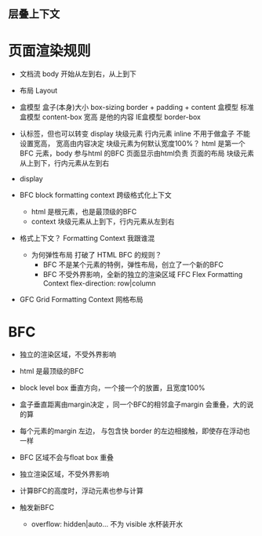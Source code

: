  ## 层叠上下文

# 页面渲染规则

- 文档流
 body 开始从左到右，从上到下

- 布局 Layout
-  盒模型   盒子(本身)大小
 box-sizing  border + padding + content
  盒模型 标准盒模型  content-box 宽高 是他的内容
  IE盒模型  border-box 

- 认标签，但也可以转变 display
块级元素
行内元素 inline  不用于做盒子 不能设置宽高， 宽高由内容决定
块级元素为何默认宽度100%？
html 是第一个BFC 元素，body 参与html 的BFC 
  页面显示由html负责 页面的布局 块级元素从上到下，行内元素从左到右

- display 

- BFC block formatting context 跨级格式化上下文
   - html 是根元素，也是最顶级的BFC
   - context 块级元素从上到下，行内元素从左到右

- 格式上下文？ Formatting Context 我跟谁混
  - 为何弹性布局 打破了 HTML BFC 的规则？
    - BFC 不是某个元素的特例，弹性布局，创立了一个新的BFC 
    - BFC 不受外界影响，全新的独立的渲染区域  FFC Flex Formatting Context
    flex-direction: row|column

- GFC Grid Formatting Context 网格布局

# BFC
 - 独立的渲染区域，不受外界影响
 - html 是最顶级的BFC
 - block level box 垂直方向，一个接一个的放置，且宽度100%
 - 盒子垂直距离由margin决定 ，同一个BFC的相邻盒子margin 会重叠，大的说的算
 - 每个元素的margin 左边， 与包含快 border 的左边相接触，即使存在浮动也一样
  - BFC 区域不会与float box 重叠
  - 独立渲染区域，不受外界影响
  - 计算BFC的高度时，浮动元素也参与计算


 - 触发新BFC
   - overflow: hidden|auto... 不为 
   visible  水杯装开水
  
  
